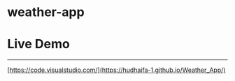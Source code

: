 # weather-app


<h1>Live Demo</h1>
<hr/>


[https://code.visualstudio.com/](https://hudhaifa-1.github.io/Weather_App/)

